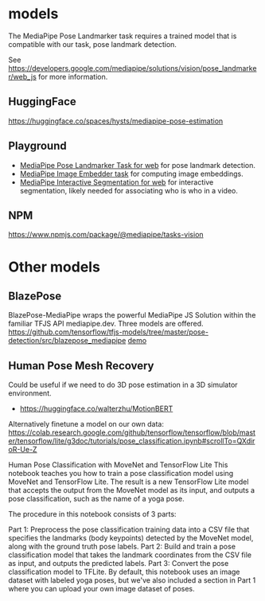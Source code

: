 # models

The MediaPipe Pose Landmarker task requires a trained model that is compatible with our task, pose landmark detection.

See https://developers.google.com/mediapipe/solutions/vision/pose_landmarker/web_js for more information.

## HuggingFace

https://huggingface.co/spaces/hysts/mediapipe-pose-estimation

## Playground

- [MediaPipe Pose Landmarker Task for web](https://codepen.io/mediapipe-preview/pen/abRLMxN?editors=1010) for pose landmark detection.
- [MediaPipe Image Embedder task](https://codepen.io/mediapipe-preview/pen/yLqxbaZ?editors=1010) for computing image embeddings.
- [MediaPipe Interactive Segmentation for web](https://codepen.io/mediapipe-preview/pen/ZEqzpRg?editors=1010) for interactive segmentation, likely needed for associating who is who in a video.

## NPM

https://www.npmjs.com/package/@mediapipe/tasks-vision

# Other models

## BlazePose

BlazePose-MediaPipe wraps the powerful MediaPipe JS Solution within the familiar TFJS API mediapipe.dev. Three models are offered.
https://github.com/tensorflow/tfjs-models/tree/master/pose-detection/src/blazepose_mediapipe
[demo](https://storage.googleapis.com/tfjs-models/demos/pose-detection/index.html?model=blazepose)

## Human Pose Mesh Recovery

Could be useful if we need to do 3D pose estimation in a 3D simulator environment.

- https://huggingface.co/walterzhu/MotionBERT

Alternatively finetune a model on our own data:
https://colab.research.google.com/github/tensorflow/tensorflow/blob/master/tensorflow/lite/g3doc/tutorials/pose_classification.ipynb#scrollTo=QXdiroR-Ue-Z

Human Pose Classification with MoveNet and TensorFlow Lite
This notebook teaches you how to train a pose classification model using MoveNet and TensorFlow Lite. The result is a new TensorFlow Lite model that accepts the output from the MoveNet model as its input, and outputs a pose classification, such as the name of a yoga pose.

The procedure in this notebook consists of 3 parts:

Part 1: Preprocess the pose classification training data into a CSV file that specifies the landmarks (body keypoints) detected by the MoveNet model, along with the ground truth pose labels.
Part 2: Build and train a pose classification model that takes the landmark coordinates from the CSV file as input, and outputs the predicted labels.
Part 3: Convert the pose classification model to TFLite.
By default, this notebook uses an image dataset with labeled yoga poses, but we've also included a section in Part 1 where you can upload your own image dataset of poses.
